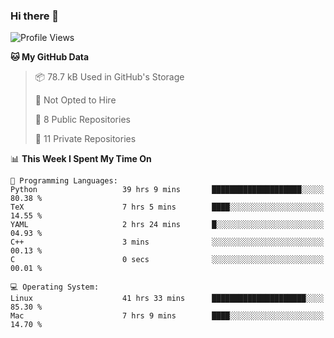 ### Hi there 👋

<!--
**huayuan4396/huayuan4396** is a ✨ _special_ ✨ repository because its `README.md` (this file) appears on your GitHub profile.

Here are some ideas to get you started:

- 🔭 I’m currently working on ...
- 🌱 I’m currently learning ...
- 👯 I’m looking to collaborate on ...
- 🤔 I’m looking for help with ...
- 💬 Ask me about ...
- 📫 How to reach me: ...
- 😄 Pronouns: ...
- ⚡ Fun fact: ...
-->

<!--START_SECTION:waka-->
![Profile Views](http://img.shields.io/badge/Profile%20Views-0-blue)

**🐱 My GitHub Data** 

> 📦 78.7 kB Used in GitHub's Storage 
 > 
> 🚫 Not Opted to Hire
 > 
> 📜 8 Public Repositories 
 > 
> 🔑 11 Private Repositories 
 > 
📊 **This Week I Spent My Time On** 

```text
💬 Programming Languages: 
Python                   39 hrs 9 mins       ████████████████████░░░░░   80.38 % 
TeX                      7 hrs 5 mins        ████░░░░░░░░░░░░░░░░░░░░░   14.55 % 
YAML                     2 hrs 24 mins       █░░░░░░░░░░░░░░░░░░░░░░░░   04.93 % 
C++                      3 mins              ░░░░░░░░░░░░░░░░░░░░░░░░░   00.13 % 
C                        0 secs              ░░░░░░░░░░░░░░░░░░░░░░░░░   00.01 % 

💻 Operating System: 
Linux                    41 hrs 33 mins      █████████████████████░░░░   85.30 % 
Mac                      7 hrs 9 mins        ████░░░░░░░░░░░░░░░░░░░░░   14.70 % 
```


<!--END_SECTION:waka-->
